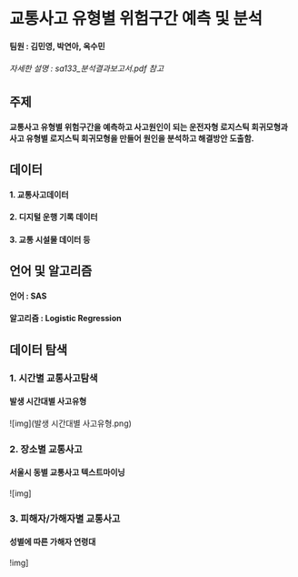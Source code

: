 # 교통사고 유형별 위험구간 예측 및 분석
#### 팀원 : 김민영, 박연아, 옥수민
###### 자세한 설명 : sa133_분석결과보고서.pdf 참고

## 주제 
#### 교통사고 유형별 위험구간을 예측하고 사고원인이 되는 운전자형 로지스틱 회귀모형과 사고 유형별 로지스틱 회귀모형을 만들어 원인을 분석하고 해결방안 도출함.

## 데이터
#### 1. 교통사고데이터
#### 2. 디지털 운행 기록 데이터
#### 3. 교통 시설물 데이터 등 

## 언어 및 알고리즘
#### 언어 : SAS
#### 알고리즘 : Logistic Regression

## 데이터 탐색
### 1. 시간별 교통사고탐색
#### 발생 시간대별 사고유형 
![img](발생 시간대별 사고유형.png)

### 2. 장소별 교통사고 
#### 서울시 동별 교통사고 텍스트마이닝
![img] 

### 3. 피해자/가해자별 교통사고
#### 성별에 따른 가해자 연령대
!img] 

